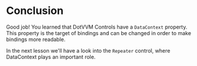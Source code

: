 ﻿---
Title: Conclusion
EmbeddedView:
    Path: /resources/020_profile_detail/solution/ProfileDetail/Views/ProfileDetail.dothtml
    Dependencies:
        - /resources/020_profile_detail/solution/ProfileDetail/ViewModels/ProfileDetailViewModel.cs
        - /resources/020_profile_detail/solution/ProfileDetail/ViewModels/Profile.cs
        - /resources/020_profile_detail/solution/ProfileDetail/ViewModels/Address.cs
Solution: /resources/020_profile_detail/solution
---

# Conclusion

Good job! You learned that DotVVM Controls have a `DataContext` property. This property is the target of bindings and can be changed in order to make bindings more readable.

In the next lesson we'll have a look into the `Repeater` control, where DataContext plays an important role.